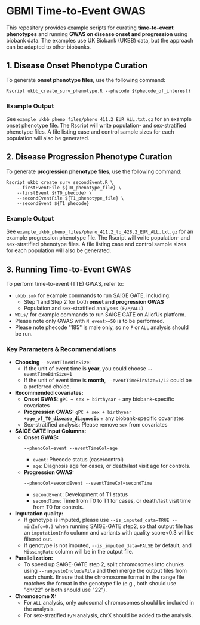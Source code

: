 # GBMI Time-to-Event GWAS
This repository provides example scripts for curating **time-to-event phenotypes** and running **GWAS on disease onset and progression** using biobank data. The examples use UK Biobank (UKBB) data, but the approach can be adapted to other biobanks.

## 1. Disease Onset Phenotype Curation 
To generate **onset phenotype files**, use the following command:
```
Rscript ukbb_create_surv_phenotype.R --phecode ${phecode_of_interest}
```
### Example Output
See `example_ukbb_pheno_files/pheno_411.2_EUR_ALL.txt.gz` for an example onset phenotype file. The Rscript will write population- and sex-stratified phenotype files. A file listing case and control sample sizes for each population will also be generated.

## 2. Disease Progression Phenotype Curation
To generate **progression phenotype files**, use the following command:
```
Rscript ukbb_create_surv_secondEvent.R \
    --firstEventFile ${T0_phenotype_file} \
    --firstEvent ${T0_phecode} \
    --secondEventFile ${T1_phenotype_file} \
    --secondEvent ${T1_phecode}
```
### Example Output
See `example_ukbb_pheno_files/pheno_411.2_to_428.2_EUR_ALL.txt.gz` for an example progression phenotype file. The Rscript will write population- and sex-stratified phenotype files. A file listing case and control sample sizes for each population will also be generated.

## 3. Running Time-to-Event GWAS
To perform time-to-event (TTE) GWAS, refer to:
- `ukbb.smk` for example commands to run SAIGE GATE, including:
  - Step 1 and Step 2 for both **onset and progression GWAS**
  - Population and sex-stratified analyses `(F/M/ALL)`
- `WDLs/` for example commands to run SAIGE GATE on AllofUs platform.
- Please note only  GWAS with `N_event>=50` is to be performed. 
- Please note phecode "185" is male only, so no `F` or `ALL` analysis should be run.
### Key Parameters & Recommendations
- **Choosing** `--eventTimeBinSize`: 
  - If the unit of event time is **year**, you could choose `--eventTimeBinSize=1` 
  - If the unit of event time is **month**, `--eventTimeBinSize=1/12` could be a preferred choice.
- **Recommended covariates:**
  - **Onset GWAS:** `gPC + sex + birthyear` + any biobank-specific covariates
  - **Progression GWAS:** `gPC + sex + birthyear +`**`age_of_T0_disease_diagnosis`** + any biobank-specific covariates
  - Sex-stratified analysis: Please remove `sex` from covariates 
- **SAIGE GATE Input Columns:**
  - **Onset GWAS:**
    ```
    --phenoCol=event --eventTimeCol=age
    ```
    - `event`: Phecode status (case/control)
    - `age`: Diagnosis age for cases, or death/last visit age for controls.
  - **Progression GWAS:**
    ```
    --phenoCol=secondEvent --eventTimeCol=secondTime
    ```
    - `secondEvent`: Development of T1 status
    - `secondTime`: Time from T0 to T1 for cases, or death/last visit time from T0 for controls. 
- **Imputation quality:**
  - If genotype is imputed, please use `--is_imputed_data=TRUE --minInfo=0.3` when running SAIGE-GATE step2, so that output file has an `imputationInfo` column and variants with quality score<0.3 will be filtered out. 
  - If genotype is not imputed, `--is_imputed_data=FALSE` by default, and `MissingRate` column will be in the output file.
- **Parallelization:**
  - To speed up SAIGE-GATE step 2, split chromosomes into chunks using `--rangestoIncludeFile` and then merge the output files from each chunk. Ensure that the chromosome format in the range file matches the format in the genotype file (e.g., both should use "chr22" or both should use "22").
- **Chromosome X:**
  - For `ALL` analysis, only autosomal chromosomes should be included in the analysis.
  - For sex-stratified `F/M` analysis, chrX should be added to the analysis.

